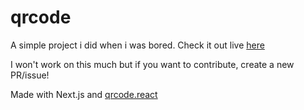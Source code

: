 # qrcode
A simple project i did when i was bored.
Check it out live [here](https://qr.itsokk.me)

I won't work on this much but if you want to contribute, create a new PR/issue!

Made with Next.js and [qrcode.react](https://github.com/zpao/qrcode.react)
